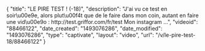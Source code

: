 {
    "title": "LE PIRE TEST ! (-18)",
    "description": "J'ai vu ce test en soir\u00e9e, alors plut\u00f4t que de le faire dans mon coin, autant en faire une vid\u00e9o : http:\/\/test.griffor.com\/fr\/test Mon instagram ...",
    "videoid": "88466122",
    "date_created": "1493076286",
    "date_modified": "1493076286",
    "type": "captivate",
    "layout": "video",
    "url": "\/v\/le-pire-test-18\/88466122"
}